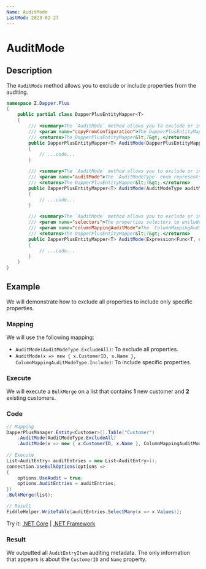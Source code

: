 ```yaml
---
Name: AuditMode
LastMod: 2023-02-27
---
```


# AuditMode

## Description

The `AuditMode` method allows you to exclude or include properties from the auditing.

```csharp
namespace Z.Dapper.Plus
{
    public partial class DapperPlusEntityMapper<T>
    {
        /// <summary>The `AuditMode` method allows you to exclude or include properties from the auditing.</summary>
        /// <param name="copyFromConfiguration">The DapperPlusEntityMapper&lt;T&gt; to copy from.</param>
        /// <returns>The DapperPlusEntityMapper&lt;T&gt;.</returns>
        public DapperPlusEntityMapper<T> AuditMode(DapperPlusEntityMapper<T> copyFromConfiguration)
        {
            // ...code...
        }

        /// <summary>The `AuditMode` method allows you to exclude or include properties from the auditing.</summary>
        /// <param name="auditMode">The `AuditModeType` enum represents if all properties should be included or excluded from the auditing.</param>
        /// <returns>The DapperPlusEntityMapper&lt;T&gt;.</returns>
        public DapperPlusEntityMapper<T> AuditMode(AuditModeType auditMode)
        {
            // ...code...
        }

        /// <summary>The `AuditMode` method allows you to exclude or include properties from the auditing.</summary>
        /// <param name="selectors">The properties selectors to exclude or include.</param>
        /// <param name="columnMappingAuditMode">The `ColumnMappingAuditModeType` enum represents if a specific property should be included or excluded from the auditing.</param>
        /// <returns>The DapperPlusEntityMapper&lt;T&gt;.</returns>
        public DapperPlusEntityMapper<T> AuditMode(Expression<Func<T, object>> selectors, ColumnMappingAuditModeType columnMappingAuditMode)
        {
            // ...code...
        } 
    }
}
```

## Example

We will demonstrate how to exclude all properties to include only specific properties.

### Mapping

We will use the following mapping:

- `AuditMode(AuditModeType.ExcludeAll)`: To exclude all properties.
- `AuditMode(x => new { x.CustomerID, x.Name }, ColumnMappingAuditModeType.Include)`: To include specific properties.

### Execute

We will execute a `BulkMerge` on a list that contains **1** new customer and **2** existing customers.

### Code

```csharp
// Mapping
DapperPlusManager.Entity<Customer>().Table("Customer")
	.AuditMode(AuditModeType.ExcludeAll)
	.AuditMode(x => new { x.CustomerID, x.Name }, ColumnMappingAuditModeType.Include);
	
// Execute
List<AuditEntry> auditEntries = new List<AuditEntry>(); 
connection.UseBulkOptions(options => 
{ 
    options.UseAudit = true;
    options.AuditEntries = auditEntries; 
})
.BulkMerge(list); 

// Result
FiddleHelper.WriteTable(auditEntries.SelectMany(x => x.Values));
```

Try it: [.NET Core](https://dotnetfiddle.net/ezJ9Iu) | [.NET Framework](https://dotnetfiddle.net/BtWOMy)

### Result

We outputted all `AuditEntryItem` auditing metadata. The only information that appears is about the `CustomerID` and `Name` property.
